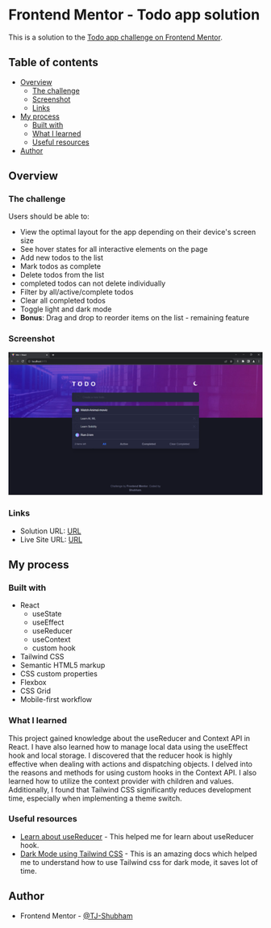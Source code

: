 # Frontend Mentor - Todo app solution

This is a solution to the [Todo app challenge on Frontend Mentor](https://www.frontendmentor.io/challenges/todo-app-Su1_KokOW). 

## Table of contents

- [Overview](#overview)
  - [The challenge](#the-challenge)
  - [Screenshot](#screenshot)
  - [Links](#links)
- [My process](#my-process)
  - [Built with](#built-with)
  - [What I learned](#what-i-learned)
  - [Useful resources](#useful-resources)
- [Author](#author)


## Overview

### The challenge

Users should be able to:

- View the optimal layout for the app depending on their device's screen size
- See hover states for all interactive elements on the page
- Add new todos to the list
- Mark todos as complete
- Delete todos from the list
- completed todos can not delete individually
- Filter by all/active/complete todos
- Clear all completed todos
- Toggle light and dark mode
- **Bonus**: Drag and drop to reorder items on the list - remaining feature

### Screenshot

![](./public/todo-screenshot.png)


### Links

- Solution URL: [URL](https://github.com/TJ-Shubham/Todo-app)
- Live Site URL: [URL](https://tj-shubham.github.io/Todo-app/)

## My process

### Built with

- React 
    - useState
    - useEffect
    - useReducer
    - useContext
    - custom hook
- Tailwind CSS
- Semantic HTML5 markup
- CSS custom properties
- Flexbox
- CSS Grid
- Mobile-first workflow


### What I learned

This project gained knowledge about the useReducer and Context API in React. I have also learned how to manage local data using the useEffect hook and local storage. I discovered that the reducer hook is highly effective when dealing with actions and dispatching objects. I delved into the reasons and methods for using custom hooks in the Context API. I also learned how to utilize the context provider with children and values. Additionally, I found that Tailwind CSS significantly reduces development time, especially when implementing a theme switch.

### Useful resources

- [Learn about useReducer](https://react.dev/reference/react/useReducer) - This helped me for learn about useReducer hook. 
- [Dark Mode using Tailwind CSS](https://tailwindcss.com/docs/dark-mode) - This is an amazing docs which helped me to understand how to use Tailwind css for dark mode, it saves lot of time.


## Author

- Frontend Mentor - [@TJ-Shubham](https://www.frontendmentor.io/profile/TJ-Shubham)
